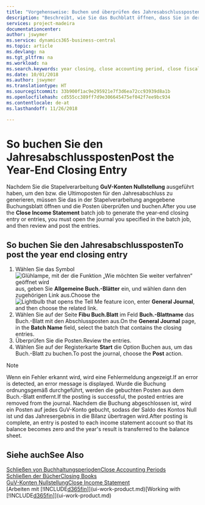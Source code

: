 ```yaml
---
title: "Vorgehensweise: Buchen und überprüfen des Jahresabschlusspostens | Microsoft Docs"
description: "Beschreibt, wie Sie das Buchblatt öffnen, dass Sie in der Stapelverarbeitung \"GuV-Konten Nullstellung\" definier haben und dann den Jahresabschlusseintrag überprüfen und buchen."
services: project-madeira
documentationcenter: 
author: jswymer
ms.service: dynamics365-business-central
ms.topic: article
ms.devlang: na
ms.tgt_pltfrm: na
ms.workload: na
ms.search.keywords: year closing, close accounting period, close fiscal year, bank account detailed trial balance
ms.date: 10/01/2018
ms.author: jswymer
ms.translationtype: HT
ms.sourcegitcommit: 33b900f1ac9e295921e7f3d6ea72cc93939d8a1b
ms.openlocfilehash: cd555cc389ff7d9e306645475ef042f7ee9bc934
ms.contentlocale: de-at
ms.lasthandoff: 11/26/2018

---
```

# <a name="post-the-year-end-closing-entry"></a><span data-ttu-id="f56a2-103">So buchen Sie den Jahresabschlussposten</span><span class="sxs-lookup"><span data-stu-id="f56a2-103">Post the Year-End Closing Entry</span></span>
<span data-ttu-id="f56a2-104">Nachdem Sie die Stapelverarbeitung **GuV-Konten Nullstellung** ausgeführt haben, um den bzw. die Ultimoposten für den Jahresabschluss zu generieren, müssen Sie das in der Stapelverarbeitung angegebene Buchungsblatt öffnen und die Posten überprüfen und buchen.</span><span class="sxs-lookup"><span data-stu-id="f56a2-104">After you use the **Close Income Statement** batch job to generate the year-end closing entry or entries, you must open the journal you specified in the batch job, and then review and post the entries.</span></span>

## <a name="to-post-the-year-end-closing-entry"></a><span data-ttu-id="f56a2-105">So buchen Sie den Jahresabschlussposten</span><span class="sxs-lookup"><span data-stu-id="f56a2-105">To post the year end closing entry</span></span>
1. <span data-ttu-id="f56a2-106">Wählen Sie das Symbol ![Glühlampe, mit der die Funktion „Wie möchten Sie weiter verfahren“ geöffnet wird](media/ui-search/search_small.png "Wie möchten Sie weiter verfahren?") aus, geben Sie **Allgemeine Buch.-Blätter** ein, und wählen dann den zugehörigen Link aus.</span><span class="sxs-lookup"><span data-stu-id="f56a2-106">Choose the ![Lightbulb that opens the Tell Me feature](media/ui-search/search_small.png "Tell me what you want to do") icon, enter **General Journal**, and then choose the related link.</span></span>
2. <span data-ttu-id="f56a2-107">Wählen Sie auf der Seite **Fibu Buch.Blatt** im Feld **Buch.-Blattname** das Buch.-Blatt mit den Abschlussposten aus.</span><span class="sxs-lookup"><span data-stu-id="f56a2-107">On the **General Journal** page, in the **Batch Name** field, select the batch that contains the closing entries.</span></span>
3. <span data-ttu-id="f56a2-108">Überprüfen Sie die Posten.</span><span class="sxs-lookup"><span data-stu-id="f56a2-108">Review the entries.</span></span>
4. <span data-ttu-id="f56a2-109">Wählen Sie auf der Registerkarte **Start** die Option Buchen aus, um das Buch.-Blatt zu buchen.</span><span class="sxs-lookup"><span data-stu-id="f56a2-109">To post the journal, choose the **Post** action.</span></span>

> [!NOTE]  
>   <span data-ttu-id="f56a2-110">Wenn ein Fehler erkannt wird, wird eine Fehlermeldung angezeigt.</span><span class="sxs-lookup"><span data-stu-id="f56a2-110">If an error is detected, an error message is displayed.</span></span> <span data-ttu-id="f56a2-111">Wurde die Buchung ordnungsgemäß durchgeführt, werden die gebuchten Posten aus dem Buch.-Blatt entfernt.</span><span class="sxs-lookup"><span data-stu-id="f56a2-111">If the posting is successful, the posted entries are removed from the journal.</span></span> <span data-ttu-id="f56a2-112">Nachdem die Buchung abgeschlossen ist, wird ein Posten auf jedes GuV-Konto gebucht, sodass der Saldo des Kontos Null ist und das Jahresergebnis in die Bilanz übertragen wird.</span><span class="sxs-lookup"><span data-stu-id="f56a2-112">After posting is complete, an entry is posted to each income statement account so that its balance becomes zero and the year's result is transferred to the balance sheet.</span></span>

## <a name="see-also"></a><span data-ttu-id="f56a2-113">Siehe auch</span><span class="sxs-lookup"><span data-stu-id="f56a2-113">See Also</span></span>
[<span data-ttu-id="f56a2-114">Schließen von Buchhaltungsperioden</span><span class="sxs-lookup"><span data-stu-id="f56a2-114">Close Accounting Periods</span></span>](year-close-account-periods.md)  
[<span data-ttu-id="f56a2-115">Schließen der Bücher</span><span class="sxs-lookup"><span data-stu-id="f56a2-115">Closing Books</span></span>](year-close-books.md)  
[<span data-ttu-id="f56a2-116">GuV-Konten Nullstellung</span><span class="sxs-lookup"><span data-stu-id="f56a2-116">Close Income Statement</span></span>](year-close-income-statement.md)  
<span data-ttu-id="f56a2-117">[Arbeiten mit [!INCLUDE[d365fin](includes/d365fin_md.md)]](ui-work-product.md)</span><span class="sxs-lookup"><span data-stu-id="f56a2-117">[Working with [!INCLUDE[d365fin](includes/d365fin_md.md)]](ui-work-product.md)</span></span>

